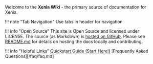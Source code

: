 Welcome to the **Xenia Wiki** - the primary source of documentation for Xenia.

!!! note "Tab Navigation"
    Use tabs in header for navigation

!!! info "Open Source"
    This site is Open Source and licensed under LICENSE. <!--- DISCUSSION NEEDED --->
    The source (as Markdown) is [hosted on GitHub](https://github.com/xenia-project/wiki).
    Please see [README.md](https://github.com/xenia-project/wiki/blob/master/README.md) for details on hosting the docs locally and contributing.

!!! info "Helpful Links"
	[Quickstart Guide (Start Here!)](/faq/quickstart/index.md)
	[Frequently Asked Questions][/faq/faq.md]